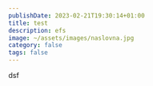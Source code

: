 ```yaml
---
publishDate: 2023-02-21T19:30:14+01:00
title: test
description: efs
image: ~/assets/images/naslovna.jpg
category: false
tags: false
---
```

dsf